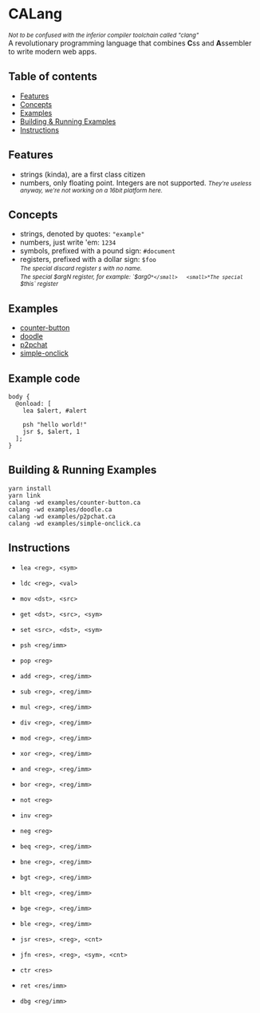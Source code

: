 # CALang
<small>*Not to be confused with the inferior compiler toolchain called "clang"*</small>  
A revolutionary programming language that combines **C**ss and **A**ssembler to write modern web apps.

## Table of contents
- [Features](#Features)
- [Concepts](#Concepts)
- [Examples](#Examples)
- [Building & Running Examples](#Building_&_Running_Examples)
- [Instructions](#Instructions)

## Features
- strings (kinda), are a first class citizen
- numbers, only floating point. Integers are not supported. <small>*They're useless anyway, we're not working on a 16bit platform here.*</small>

## Concepts
- strings, denoted by quotes: `"example"`
- numbers, just write 'em: `1234`
- symbols, prefixed with a pound sign: `#document`
- registers, prefixed with a dollar sign: `$foo`  
<small>*The special discard register `$` with no name.*</small>  
<small>*The special $argN register, for example: `$arg0`*</small>  
<small>*The special `$this` register*</small>

## Examples
- [counter-button](https://calang.captureage.com/examples/counter-button.html)
- [doodle](https://calang.captureage.com/examples/doodle.html)
- [p2pchat](https://calang.captureage.com/examples/p2pchat.html)
- [simple-onclick](https://calang.captureage.com/examples/simple-onclick.html)

## Example code
```
body {
  @onload: [
    lea $alert, #alert

    psh "hello world!"
    jsr $, $alert, 1
  ];
}

```

## Building & Running Examples
```
yarn install
yarn link
calang -wd examples/counter-button.ca
calang -wd examples/doodle.ca
calang -wd examples/p2pchat.ca
calang -wd examples/simple-onclick.ca
```

## Instructions
- `lea <reg>, <sym>`
- `ldc <reg>, <val>`
- `mov <dst>, <src>`
- `get <dst>, <src>, <sym>`
- `set <src>, <dst>, <sym>`


- `psh <reg/imm>`
- `pop <reg>`


- `add <reg>, <reg/imm>`
- `sub <reg>, <reg/imm>`
- `mul <reg>, <reg/imm>`
- `div <reg>, <reg/imm>`
- `mod <reg>, <reg/imm>`
- `xor <reg>, <reg/imm>`
- `and <reg>, <reg/imm>`
- `bor <reg>, <reg/imm>`


- `not <reg>`
- `inv <reg>`
- `neg <reg>`


- `beq <reg>, <reg/imm>`
- `bne <reg>, <reg/imm>`
- `bgt <reg>, <reg/imm>`
- `blt <reg>, <reg/imm>`
- `bge <reg>, <reg/imm>`
- `ble <reg>, <reg/imm>` 


- `jsr <res>, <reg>, <cnt>`
- `jfn <res>, <reg>, <sym>, <cnt>`
- `ctr <res>`
- `ret <res/imm>`


- `dbg <reg/imm>`